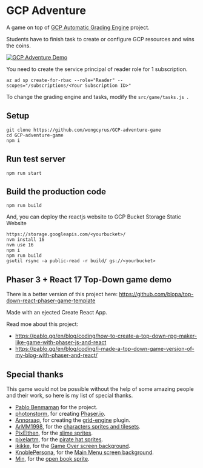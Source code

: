 # GCP Adventure
A game on top of [GCP Automatic Grading Engine](https://techcommunity.microsoft.com/t5/educator-developer-blog/microsoft-GCP-automatic-grading-engine-oct-2021-update/ba-p/2849141) project.

Students have to finish task to create or configure GCP resources and wins the coins.

[![GCP Adventure Demo](http://img.youtube.com/vi/nfor8kO01_4/0.jpg)](http://www.youtube.com/watch?v=nfor8kO01_4 "GCP Adventure Demo")


You need to create the service principal of reader role for 1 subscription.
```
az ad sp create-for-rbac --role="Reader" --scopes="/subscriptions/<Your Subscription ID>"
```

To change the grading engine and tasks, modify the ```src/game/tasks.js ```.


## Setup
```
git clone https://github.com/wongcyrus/GCP-adventure-game
cd GCP-adventure-game
npm i
```

## Run test server
```
npm run start
```

## Build the production code
```
npm run build
```

And, you can deploy the reactjs website to GCP Bucket Storage Static Website
```
https://storage.googleapis.com/<yourbucket>/
nvm install 16
nvm use 16
npm i
npm run build
gsutil rsync -a public-read -r build/ gs://<yourbucket>
```



## Phaser 3 + React 17 Top-Down game demo

There is a better version of this project here: https://github.com/blopa/top-down-react-phaser-game-template

Made with an ejected Create React App.

Read moe about this project:
- https://pablo.gg/en/blog/coding/how-to-create-a-top-down-rpg-maker-like-game-with-phaser-js-and-react
- https://pablo.gg/en/blog/coding/i-made-a-top-down-game-version-of-my-blog-with-phaser-and-react/

## Special thanks
This game would not be possible without the help of some amazing people and their work, so here is my list of special thanks.
- [Pablo Benmaman](https://pablo.gg/en/blog/coding/how-to-create-a-top-down-rpg-maker-like-game-with-phaser-js-and-react/) for the project.
- [photonstorm](https://github.com/photonstorm), for creating [Phaser.io](https://github.com/photonstorm/phaser).
- [Annoraaq](https://github.com/Annoraaq), for creating the [grid-engine](https://github.com/Annoraaq/grid-engine) plugin.
- [ArMM1998](https://itch.io/profile/armm1998), for the [characters sprites and tilesets](https://opengameart.org/content/zelda-like-tilesets-and-sprites).
- [PixElthen](https://elthen.itch.io/), for the [slime sprites](https://opengameart.org/content/pixel-art-mini-slime-sprites).
- [pixelartm](https://itch.io/profile/pixelartm), for the [pirate hat sprites](https://opengameart.org/content/pirate-1).
- [jkjkke](https://opengameart.org/users/jkjkke), for the [Game Over screen background](https://opengameart.org/content/background-6).
- [KnoblePersona](https://opengameart.org/users/knoblepersona), for the [Main Menu screen background](https://opengameart.org/content/ocean-background).
- [Min](https://opengameart.org/users/min), for the [open book sprite](https://opengameart.org/content/open-book-0).
